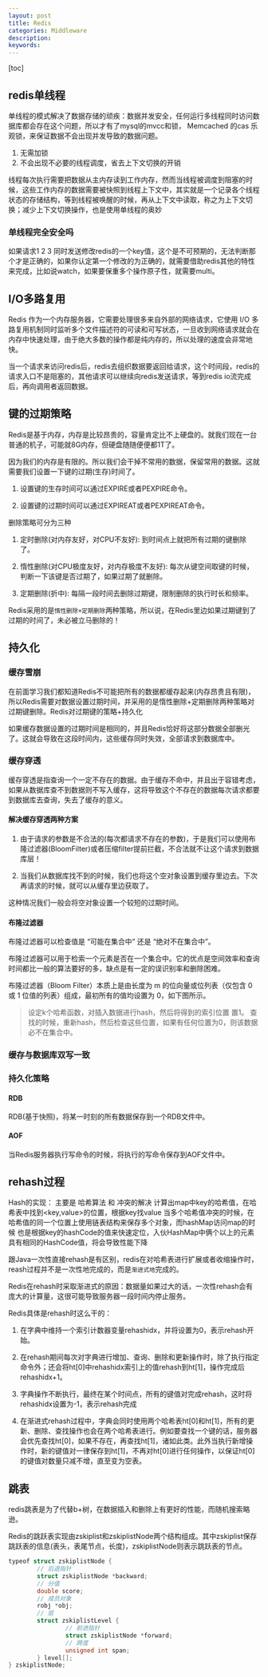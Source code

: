 ```yaml
---
layout: post
title: Redis
categories: Middleware
description: 
keywords: 
---
```

[toc]

## redis单线程
单线程的模式解决了数据存储的顽疾：数据并发安全，任何运行多线程同时访问数据库都会存在这个问题，所以才有了mysql的mvcc和锁， Memcached 的cas 乐观锁，来保证数据不会出现并发导致的数据问题。

1. 无需加锁
2. 不会出现不必要的线程调度，省去上下文切换的开销

线程每次执行需要把数据从主内存读到工作内存，然而当线程被调度到阻塞的时候，这些工作内存的数据需要被快照到线程上下文中，其实就是一个记录各个线程状态的存储结构，等到线程被唤醒的时候，再从上下文中读取，称之为上下文切换；减少上下文切换操作，也是使用单线程的奥妙

### 单线程完全安全吗
如果请求1 2 3 同时发送修改redis的一个key值，这个是不可预期的，无法判断那个才是正确的，如果你认定第一个修改的为正确的，就需要借助redis其他的特性来完成，比如说watch，如果要保重多个操作原子性，就需要multi。

## I/O多路复用
Redis 作为一个内存服务器，它需要处理很多来自外部的网络请求，它使用 I/O 多路复用机制同时监听多个文件描述符的可读和可写状态，一旦收到网络请求就会在内存中快速处理，由于绝大多数的操作都是纯内存的，所以处理的速度会非常地快。

当一个请求来访问redis后，redis去组织数据要返回给请求，这个时间段，redis的请求入口不是阻塞的，其他请求可以继续向redis发送请求，等到redis io流完成后，再向调用者返回数据。


## 键的过期策略
Redis是基于内存，内存是比较昂贵的，容量肯定比不上硬盘的。就我们现在一台普通的机子，可能就8G内存，但硬盘随随便便都1T了。

因为我们的内存是有限的。所以我们会干掉不常用的数据，保留常用的数据。这就需要我们设置一下键的过期(生存)时间了。

1. 设置键的生存时间可以通过EXPIRE或者PEXPIRE命令。

2. 设置键的过期时间可以通过EXPIREAT或者PEXPIREAT命令。

删除策略可分为三种

1. 定时删除(对内存友好，对CPU不友好): 到时间点上就把所有过期的键删除了。

2. 惰性删除(对CPU极度友好，对内存极度不友好): 每次从键空间取键的时候，判断一下该键是否过期了，如果过期了就删除。

3. 定期删除(折中): 每隔一段时间去删除过期键，限制删除的执行时长和频率。

Redis采用的是`惰性删除+定期删除`两种策略，所以说，在Redis里边如果过期键到了过期的时间了，未必被立马删除的！

## 持久化
### 缓存雪崩

在前面学习我们都知道Redis不可能把所有的数据都缓存起来(内存昂贵且有限)，所以Redis需要对数据设置过期时间，并采用的是惰性删除+定期删除两种策略对过期键删除。Redis对过期键的策略+持久化

如果缓存数据设置的过期时间是相同的，并且Redis恰好将这部分数据全部删光了。这就会导致在这段时间内，这些缓存同时失效，全部请求到数据库中。

### 缓存穿透

缓存穿透是指查询一个一定不存在的数据。由于缓存不命中，并且出于容错考虑，如果从数据库查不到数据则不写入缓存，这将导致这个不存在的数据每次请求都要到数据库去查询，失去了缓存的意义。

#### 解决缓存穿透两种方案

1. 由于请求的参数是不合法的(每次都请求不存在的参数)，于是我们可以使用布隆过滤器(BloomFilter)或者压缩filter提前拦截，不合法就不让这个请求到数据库层！

2. 当我们从数据库找不到的时候，我们也将这个空对象设置到缓存里边去。下次再请求的时候，就可以从缓存里边获取了。

这种情况我们一般会将空对象设置一个较短的过期时间。

#### 布隆过滤器
布隆过滤器可以检查值是 “可能在集合中” 还是 “绝对不在集合中”。

布隆过滤器可以用于检索一个元素是否在一个集合中。它的优点是空间效率和查询时间都比一般的算法要好的多，缺点是有一定的误识别率和删除困难。

布隆过滤器（Bloom Filter）本质上是由长度为 m 的位向量或位列表（仅包含 0 或 1 位值的列表）组成，最初所有的值均设置为 0，如下图所示。

> 设定k个哈希函数，对插入数据进行hash，然后将得到的索引位置 置1。
> 查找的时候，重新hash，然后检查这些位置，如果有任何位置为0，则该数据必不在集合中。

### 缓存与数据库双写一致

### 持久化策略
#### RDB
RDB(基于快照)，将某一时刻的所有数据保存到一个RDB文件中。

#### AOF
当Redis服务器执行写命令的时候，将执行的写命令保存到AOF文件中。

## rehash过程
Hash的实现：
主要是 哈希算法 和 冲突的解决
计算出map中key的哈希值，在哈希表中找到<key,value>的位置，根据key找value
当多个哈希值冲突的时候，在哈希值的同一个位置上使用链表结构来保存多个对象，而hashMap访问map的时候
也是根据key的hashCode的值来快速定位，入伙HashMap中俩个以上的元素具有相同的HashCode值，将会导致性能下降

跟Java一次性直接rehash是有区别，redis在对哈希表进行扩展或者收缩操作时，reash过程并不是一次性地完成的，而是`渐进式地`完成的。

Redis在rehash时采取渐进式的原因：数据量如果过大的话，一次性rehash会有庞大的计算量，这很可能导致服务器一段时间内停止服务。

Redis具体是rehash时这么干的：
1. 在字典中维持一个索引计数器变量rehashidx，并将设置为0，表示rehash开始。

2. 在rehash期间每次对字典进行增加、查询、删除和更新操作时，除了执行指定命令外；还会将ht[0]中rehashidx索引上的值rehash到ht[1]，操作完成后rehashidx+1。

3. 字典操作不断执行，最终在某个时间点，所有的键值对完成rehash，这时将rehashidx设置为-1，表示rehash完成

4. 在渐进式rehash过程中，字典会同时使用两个哈希表ht[0]和ht[1]，所有的更新、删除、查找操作也会在两个哈希表进行。例如要查找一个键的话，服务器会优先查找ht[0]，如果不存在，再查找ht[1]，诸如此类。此外当执行新增操作时，新的键值对一律保存到ht[1]，不再对ht[0]进行任何操作，以保证ht[0]的键值对数量只减不增，直至变为空表。

## 跳表
redis跳表是为了代替b+树，在数据插入和删除上有更好的性能，而随机搜索略逊。

Redis的跳跃表实现由zskiplist和zskiplistNode两个结构组成。其中zskiplist保存跳跃表的信息(表头，表尾节点，长度)，zskiplistNode则表示跳跃表的节点。

```cpp
typeof struct zskiplistNode {
        // 后退指针
        struct zskiplistNode *backward;
        // 分值
        double score;
        // 成员对象
        robj *obj;
        // 层
        struct zskiplistLevel {
                // 前进指针
                struct zskiplistNode *forward;
                // 跨度
                unsigned int span;
        } level[];
} zskiplistNode;
```
